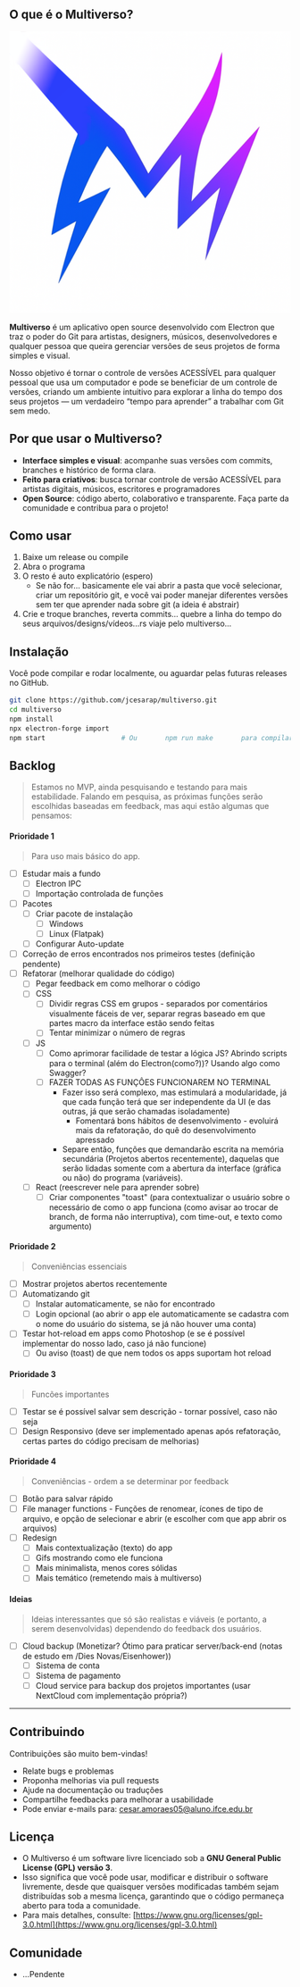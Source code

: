 ## O que é o Multiverso?

![Multiverso Logo](./assets/design/icon_heading.png)

**Multiverso** é um aplicativo open source desenvolvido com Electron que traz o poder do Git para artistas, designers, músicos, desenvolvedores e qualquer pessoa que queira gerenciar versões de seus projetos de forma simples e visual.

Nosso objetivo é tornar o controle de versões ACESSÍVEL para qualquer pessoal que usa um computador e pode se beneficiar de um controle de versões, criando um ambiente intuitivo para explorar a linha do tempo dos seus projetos — um verdadeiro “tempo para aprender” a trabalhar com Git sem medo.

## Por que usar o Multiverso?
* **Interface simples e visual**: acompanhe suas versões com commits, branches e histórico de forma clara.
* **Feito para criativos**: busca tornar controle de versão ACESSÍVEL para artistas digitais, músicos, escritores e programadores
* **Open Source**: código aberto, colaborativo e transparente. Faça parte da comunidade e contribua para o projeto!

## Como usar

1. Baixe um release ou compile
2. Abra o programa
3. O resto é auto explicatório (espero)
    * Se não for... basicamente ele vai abrir a pasta que você selecionar, criar um repositório git, e você vai poder manejar diferentes versões sem ter que aprender nada sobre git (a ideia é abstrair)
4. Crie e troque branches, reverta commits... quebre a linha do tempo do seus arquivos/designs/vídeos...rs viaje pelo multiverso...

## Instalação

Você pode compilar e rodar localmente, ou aguardar pelas futuras releases no GitHub.

```bash
git clone https://github.com/jcesarap/multiverso.git
cd multiverso
npm install
npx electron-forge import
npm start                   # Ou       npm run make       para compilar instalador
```

## Backlog
> Estamos no MVP, ainda pesquisando e testando para mais estabilidade. Falando em pesquisa, as próximas funções serão escolhidas baseadas em feedback, mas aqui estão algumas que pensamos:

#### Prioridade 1
> Para uso mais básico do app.
* [ ] Estudar mais a fundo
    * [ ] Electron IPC
    * [ ] Importação controlada de funções
* [ ] Pacotes
  * [ ] Criar pacote de instalação
    * [ ] Windows
    * [ ] Linux (Flatpak)
  * [ ] Configurar Auto-update
* [ ] Correção de erros encontrados nos primeiros testes (definição pendente)
* [ ] Refatorar (melhorar qualidade do código)
  * [ ] Pegar feedback em como melhorar o código
  * [ ] CSS
    * [ ] Dividir regras CSS em grupos - separados por comentários visualmente fáceis de ver, separar regras baseado em que partes macro da interface estão sendo feitas
    * [ ] Tentar minimizar o número de regras
  * [ ] JS
    * [ ] Como aprimorar facilidade de testar a lógica JS? Abrindo scripts para o terminal (além do Electron(como?))? Usando algo como Swagger?
    * [ ] FAZER TODAS AS FUNÇÔES FUNCIONAREM NO TERMINAL
      * Fazer isso será complexo, mas estimulará a modularidade, já que cada função terá que ser independente da UI (e das outras, já que serão chamadas isoladamente)
        * Fomentará bons hábitos de desenvolvimento - evoluirá mais da refatoração, do quê do desenvolvimento apressado
      * Separe então, funções que demandarão escrita na memória secundária (Projetos abertos recentemente), daquelas que serão lidadas somente com a abertura da interface (gráfica ou não) do programa (variáveis).
  * [ ] React (reescrever nele para aprender sobre)
      * [ ] Criar componentes "toast" (para contextualizar o usuário sobre o necessário de como o app funciona (como avisar ao trocar de branch, de forma não interruptiva), com time-out, e texto como argumento)

#### Prioridade 2
> Conveniências essenciais
* [ ] Mostrar projetos abertos recentemente
* [ ] Automatizando git
  * [ ] Instalar automaticamente, se não for encontrado
  * [ ] Login opcional (ao abrir o app ele automaticamente se cadastra com o nome do usuário do sistema, se já não houver uma conta)
* [ ] Testar hot-reload em apps como Photoshop (e se é possível implementar do nosso lado, caso já não funcione)
    * [ ] Ou aviso (toast) de que nem todos os apps suportam hot reload

#### Prioridade 3
> Funcões importantes
* [ ] Testar se é possível salvar sem descrição - tornar possível, caso não seja
* [ ] Design Responsivo (deve ser implementado apenas após refatoração, certas partes do código precisam de melhorias)

#### Prioridade 4
> Conveniências - ordem a se determinar por feedback
* [ ] Botão para salvar rápido
* [ ] File manager functions - Funções de renomear, ícones de tipo de arquivo, e opção de selecionar e abrir (e escolher com que app abrir os arquivos)
* [ ] Redesign
  * [ ] Mais contextualização (texto) do app
  * [ ] Gifs mostrando como ele funciona
  * [ ] Mais minimalista, menos cores sólidas
  * [ ] Mais temático (remetendo mais à multiverso)

#### Ideias
> Ideias interessantes que só são realistas e viáveis (e portanto, a serem desenvolvidas) dependendo do feedback dos usuários.
* [ ] Cloud backup (Monetizar? Ótimo para praticar server/back-end (notas de estudo em /Dies Novas/Eisenhower))
  * [ ] Sistema de conta
  * [ ] Sistema de pagamento
  * [ ] Cloud service para backup dos projetos importantes (usar NextCloud com implementação própria?)

---

## Contribuindo
Contribuições são muito bem-vindas!
* Relate bugs e problemas
* Proponha melhorias via pull requests
* Ajude na documentação ou traduções
* Compartilhe feedbacks para melhorar a usabilidade
* Pode enviar e-mails para: cesar.amoraes05@aluno.ifce.edu.br

## Licença

* O Multiverso é um software livre licenciado sob a **GNU General Public License (GPL) versão 3**.
* Isso significa que você pode usar, modificar e distribuir o software livremente, desde que quaisquer versões modificadas também sejam distribuídas sob a mesma licença, garantindo que o código permaneça aberto para toda a comunidade.
* Para mais detalhes, consulte: [https://www.gnu.org/licenses/gpl-3.0.html](https://www.gnu.org/licenses/gpl-3.0.html)

## Comunidade
* ...Pendente